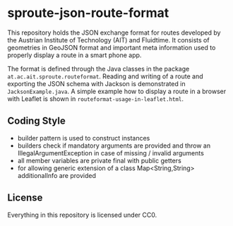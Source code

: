 # sproute-json-route-format
This repository holds the JSON exchange format for routes developed by the Austrian Institute of Technology (AIT) and Fluidtime. It consists of geometries in GeoJSON format and important meta information used to properly display a route in a smart phone app.

The format is defined through the Java classes in the package `at.ac.ait.sproute.routeformat`.
Reading and writing of a route and exporting the JSON schema with Jackson is demonstrated in `JacksonExample.java`.
A simple example how to display a route in a browser with Leaflet is shown in `routeformat-usage-in-leaflet.html`.

## Coding Style
- builder pattern is used to construct instances
- builders check if mandatory arguments are provided and throw an IllegalArgumentException in case of missing / invalid arguments
- all member variables are private final with public getters
- for allowing generic extension of a class Map<String,String> additionalInfo are provided

## License
Everything in this repository is licensed under CC0.
